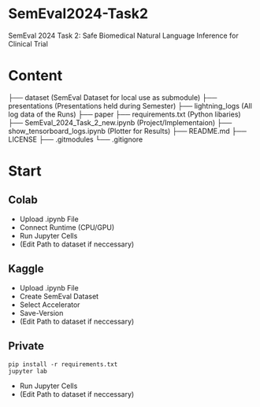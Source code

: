 # SemEval2024-Task2
SemEval 2024 Task 2: Safe Biomedical Natural Language Inference for Clinical Trial


# Content
├── dataset (SemEval Dataset for local use as submodule)
├── presentations (Presentations held during Semester)
├── lightning_logs (All log data of the Runs)
├── paper
├── requirements.txt (Python libaries)
├── SemEval_2024_Task_2_new.ipynb (Project/Implementaion)
├── show_tensorboard_logs.ipynb (Plotter for Results)
├── README.md
├── LICENSE
├── .gitmodules
└── .gitignore












# Start

## Colab
 - Upload .ipynb File
 - Connect Runtime (CPU/GPU)
 - Run Jupyter Cells
 - (Edit Path to dataset if neccessary)


## Kaggle
 - Upload .ipynb File
 - Create SemEval Dataset
 - Select Accelerator
 - Save-Version
 - (Edit Path to dataset if neccessary)


## Private
```console
pip install -r requirements.txt
jupyter lab
```
 - Run Jupyter Cells
 - (Edit Path to dataset if neccessary)


